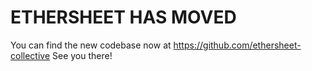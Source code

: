 ETHERSHEET HAS MOVED
====================

You can find the new codebase now at https://github.com/ethersheet-collective
See you there!
